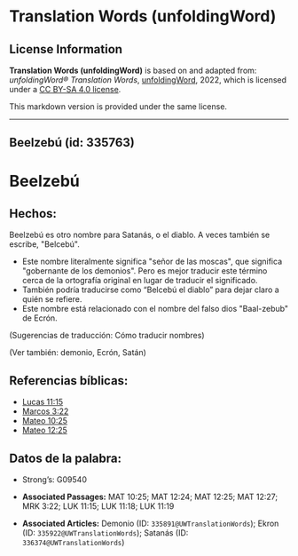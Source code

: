 # Translation Words (unfoldingWord)

## License Information

**Translation Words (unfoldingWord)** is based on and adapted from: _unfoldingWord® Translation Words_, [unfoldingWord](https://unfoldingword.org/utw), 2022, which is licensed under a [CC BY-SA 4.0 license](https://creativecommons.org/licenses/by-sa/4.0/legalcode.en).

This markdown version is provided under the same license.



--------------------------------

## Beelzebú (id: 335763)

Beelzebú
========

Hechos:
-------

Beelzebú es otro nombre para Satanás, o el diablo. A veces también se escribe, "Belcebú".

* Este nombre literalmente significa "señor de las moscas", que significa "gobernante de los demonios". Pero es mejor traducir este término cerca de la ortografía original en lugar de traducir el significado.
* También podría traducirse como “Belcebú el diablo” para dejar claro a quién se refiere.
* Este nombre está relacionado con el nombre del falso dios "Baal\-zebub" de Ecrón.

(Sugerencias de traducción: Cómo traducir nombres)

(Ver también: demonio, Ecrón, Satán)

Referencias bíblicas:
---------------------

* [Lucas 11:15](https://ref.ly/Luke11:15)
* [Marcos 3:22](https://ref.ly/Mark3:22)
* [Mateo 10:25](https://ref.ly/Matt10:25)
* [Mateo 12:25](https://ref.ly/Matt12:25)

Datos de la palabra:
--------------------

* Strong’s: G09540

* **Associated Passages:** MAT 10:25; MAT 12:24; MAT 12:25; MAT 12:27; MRK 3:22; LUK 11:15; LUK 11:18; LUK 11:19
* **Associated Articles:** Demonio (ID: `335891@UWTranslationWords`); Ekron (ID: `335922@UWTranslationWords`); Satanás (ID: `336374@UWTranslationWords`)

